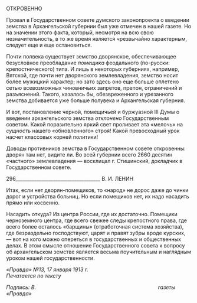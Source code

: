 ОТКРОВЕННО

Провал в Государственном совете думского законопроекта о введении земства в Ар­хангельской губернии был уже отмечен в нашей газете. Но на значении этого факта, который, несмотря на всю свою незначительность, в то же время является чрезвычайно характерным, следует еще и еще остановиться.

Почти полвека существует земство дворянское, обеспечивающее безусловное преоб­ладание _помещика_ феодального (по-русски: крепостнического) типа. И лишь в некото­рых губерниях, например, Вятской, где почти нет дворянского землевладения, земство носит более мужицкий характер; но зато здесь оно еще больше оплетено сетью всевоз­можных чиновничьих запретов, препон, ограничений и разъяснений. Такого, казалось бы, обезвреженного и урезанного земства добивается уже больше полувека и Архан­гельская губерния.

И вот, постановление черной, помещичьей и буржуазной III Думы о введении архан­гельского земства _отклонено_ Государственным советом. Какой поразительно яркий свет проливает эта «мелочь» на _сущность_ нашего «обновленного» строя! Какой пре­восходный урок насчет классовых корней политики!

Доводы противников земства в Государственном совете откровенны: дворян там нет, видите ли. Во всей губернии всего 2660 десятин «частного» землевладения — воскли­цал г. Стишинский, докладчик в Государственном совете.

  

296____________________________________ В. И. ЛЕНИН

Итак, если нет дворян-помещиков, то «народ» не дорос даже до чинки дорог и уст­ройства больниц. Но если помещиков нет, их надо насадить прямо или косвенно.

Насадить откуда? Из центра России, где их достаточно. Помещики черноземного центра, где всего свежее следы крепостного права, где всего более осталось «барщины» (отработочная система хозяйства), где безраздельно господствуют, царят и правят зуб­ры вроде курских, — вот на кого можно опереться в государственных и общественных делах. В этом смысле отношение Государственного совета к вопросу об архангельском земстве является весьма поучительным и наглядным уроком нашей государственности.

_«Правда» №13, 17 января 1913 г.                                                            Печатается по тексту_

_Подпись: В._                                                                                    _газеты «Правда»_